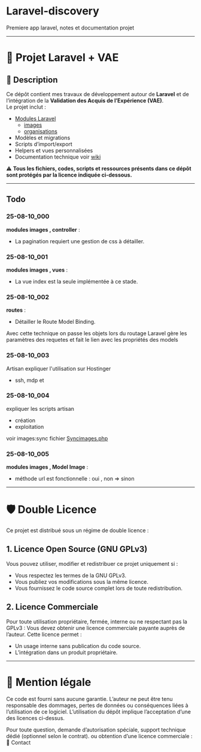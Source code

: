 # Laravel-discovery
Premiere app laravel, notes et documentation projet

---

# 📌 Projet Laravel + VAE

## 📖 Description
Ce dépôt contient mes travaux de développement autour de **Laravel** et de l’intégration de la **Validation des Acquis de l’Expérience (VAE)**.  
Le projet inclut :
- [Modules Laravel](./modules/index.md)
  - [images](./images/index.md)
  - [organisations](./organisations/index.md)
- Modèles et migrations
- Scripts d’import/export
- Helpers et vues personnalisées 
- Documentation technique voir [wiki](../../wiki)

⚠️ **Tous les fichiers, codes, scripts et ressources présents dans ce dépôt sont protégés par la licence indiquée ci-dessous.**

---
## Todo

### 25-08-10_000
**modules images , controller** : 
- La pagination requiert une gestion de css à détailler.

### 25-08-10_001
**modules images , vues** :
- La vue index est la seule implémentée à ce stade.

### 25-08-10_002 
**routes** : 
- Détailler le Route Model Binding.

Avec cette technique on passe les objets lors du routage
Laravel gère les paramètres des requetes et fait le lien avec les propriétés des models

### 25-08-10_003 
Artisan
expliquer l'utilisation sur Hostinger
- ssh, mdp et

### 25-08-10_004 
expliquer les scripts artisan 
- création
- exploitation

voir images:sync fichier [Syncimages.php](./srcLaravel/app/Console/Commands/SyncImages.php)

### 25-08-10_005 
**modules images , Model Image** :
- méthode url est fonctionnelle : oui , non => sinon

---

# 🛡 Double Licence

Ce projet est distribué sous un régime de double licence :
## 1. Licence Open Source (GNU GPLv3)

Vous pouvez utiliser, modifier et redistribuer ce projet uniquement si :
- Vous respectez les termes de la GNU GPLv3.
- Vous publiez vos modifications sous la même licence.
- Vous fournissez le code source complet lors de toute redistribution.

## 2. Licence Commerciale

Pour toute utilisation propriétaire, fermée, interne ou ne respectant pas la GPLv3 :  Vous devez obtenir une licence commerciale payante auprès de l’auteur.
Cette licence permet :
- Un usage interne sans publication du code source.
- L’intégration dans un produit propriétaire.

---
# 📌 Mention légale

Ce code est fourni sans aucune garantie. L’auteur ne peut être tenu responsable des dommages, pertes de données ou conséquences liées à l’utilisation de ce logiciel.
L’utilisation du dépôt implique l’acceptation d’une des licences ci-dessus.

Pour toute question, demande d’autorisation spéciale, support technique dédié (optionnel selon le contrat). ou obtention d’une licence commerciale :        
📧 Contact 
